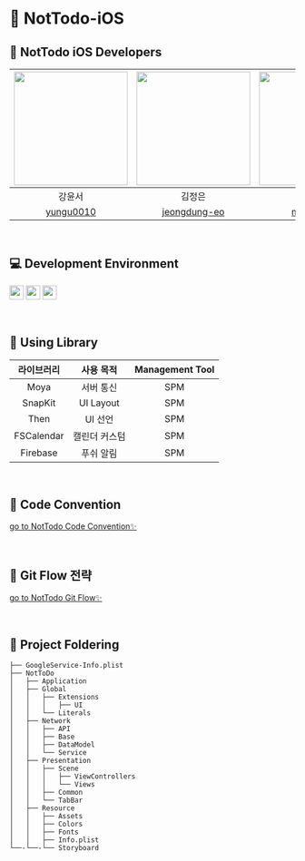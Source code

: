 
# 📝 NotTodo-iOS

## 🫶 NotTodo iOS Developers

<img src="https://user-images.githubusercontent.com/65678579/210243739-e84cf9aa-2315-41b4-be82-df9d3e4cc614.png" width="200"> | <img src="https://user-images.githubusercontent.com/65678579/210243666-cc9c31b1-9b71-4bd4-a260-2a8a30b33550.png" width="200"> | <img src="https://user-images.githubusercontent.com/65678579/210243841-5cb7b6af-4f9d-4e5b-b37c-9034b367923b.png" width="200"> |
:---------:|:----------:|:---------:
강윤서 | 김정은 | 김민서 |
[yungu0010](https://github.com/yungu0010) | [jeongdung-eo](https://github.com/jeongdung-eo) | [minseo205](https://github.com/minseo205) |
<br>

## 💻 Development Environment

<img src ="https://img.shields.io/badge/Swift-5.5-orange?logo=swift" height="25"> <img src ="https://img.shields.io/badge/Xcode-14.2-blue?logo=xcode" height="25"> <img src ="https://img.shields.io/badge/iOS-15.0-white.svg" height="25">

<br>

## 📖 Using Library

라이브러리 | 사용 목적 | Management Tool
:---------:|:----------:|:---------:
Moya | 서버 통신 | SPM
SnapKit | UI Layout | SPM
Then | UI 선언 | SPM
FSCalendar | 캘린더 커스텀 | SPM
Firebase | 푸쉬 알림 | SPM

<br>

## 📌 Code Convention  
[go to NotTodo Code Convention✨](https://github.com/DO-NOTTO-DO/NotToDo-iOS/wiki/%E2%98%81%EF%B8%8F-Code-Convention)

<br>

## 📌 Git Flow 전략  
[go to NotTodo Git Flow✨](https://github.com/DO-NOTTO-DO/NotToDo-iOS/wiki/%F0%9F%8D%80-Git-Flow)

<br>

## 📌 Project Foldering 
```
├── GoogleService-Info.plist
├── NotToDo
│   ├── Application
│   ├── Global
│   │   ├── Extensions
│   │   │   ├── UI
│   │   └── Literals
│   ├── Network
│   │   ├── API
│   │   ├── Base
│   │   ├── DataModel
│   │   └── Service
│   ├── Presentation
│   │   ├── Scene
│   │   │   ├── ViewControllers
│   │   │   └── Views
│   │   ├── Common
│   │   └── TabBar
│   ├── Resource
│   │   ├── Assets
│   │   ├── Colors
│   │   ├── Fonts
│   │   ├── Info.plist
└──-└──-└── Storyboard
```
<br>
